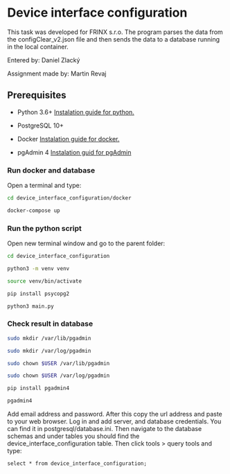 # Device interface configuration

This task was developed for FRINX s.r.o.
The program parses the data from the configClear_v2.json file
and then sends the data to a database running in the local container.

Entered by: Daniel Zlacký

Assignment made by: Martin Revaj

## Prerequisites

- Python 3.6+ 
[Instalation guide for python.](https://opensource.com/article/20/4/install-python-linux)

- PostgreSQL 10+ 

- Docker 
[Instalation guide for docker.](https://docs.docker.com/desktop/linux/install/ubuntu/)

- pgAdmin 4
[Instalation guid for pgAdmin](https://www.pgadmin.org/download/pgadmin-4-python/)

### Run docker and database

Open a terminal and type:

```bash
cd device_interface_configuration/docker
```

```bash
docker-compose up
```

### Run the python script

Open new terminal window and go to the parent folder:

```bash
cd device_interface_configuration
```

```bash
python3 -m venv venv
```

```bash
source venv/bin/activate
```

```bash
pip install psycopg2
```

```bash
python3 main.py
```

### Check result in database

```bash
sudo mkdir /var/lib/pgadmin
```

```bash
sudo mkdir /var/log/pgadmin
```

```bash
sudo chown $USER /var/lib/pgadmin
```

```bash
sudo chown $USER /var/log/pgadmin
```

```bash
pip install pgadmin4
```

```bash
pgadmin4
```

Add email address and password.
After this copy the url address and paste to your web browser.
Log in and add server, and database credentials.
You can find it in postgresql/database.ini.
Then navigate to the database schemas and under tables you should
find the device_interface_configuration table.
Then click tools > query tools and type:

```postgres-sql
select * from device_interface_configuration;
```